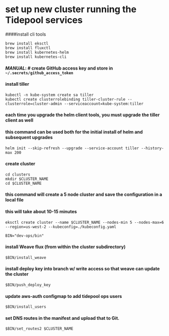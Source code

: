 # set up new cluster running the Tidepool services
####install cli tools
```
brew install eksctl
brew install fluxctl
brew install kubernetes-helm
brew install kubernetes-cli
```

#### *MANUAL*: # create GitHub access key and store in `~/.secrets/github_access_token`

#### install tiller
```
kubectl -n kube-system create sa tiller
kubectl create clusterrolebinding tiller-cluster-rule --clusterrole=cluster-admin --serviceaccount=kube-system:tiller
```

#### each time you upgrade the helm client tools, you must upgrade the tiller client as well
#### this command can be used both for the initial install of helm and subsequent upgrades
`helm init --skip-refresh --upgrade --service-account tiller --history-max 200`

#### create cluster
```
cd clusters
mkdir $CLUSTER_NAME
cd $CLUSTER_NAME
```
#### this command will create a 5 node cluster and save the configuration in a local file
#### this will take about 10-15 minutes
`eksctl create cluster --name $CLUSTER_NAME --nodes-min 5 --nodes-max=6 --region=us-west-2 --kubeconfig=./kubeconfig.yaml`

`BIN="dev-ops/bin"`

#### install Weave flux (from within the cluster subdirectory)
`$BIN/install_weave`

#### install deploy key into branch w/ write access so that weave can update the cluster
`$BIN/push_deploy_key`

#### update aws-auth configmap to add tidepool ops users
`$BIN/install_users`

#### set DNS routes in the manifest and upload that to Git.
`$BIN/set_routes2 $CLUSTER_NAME`
